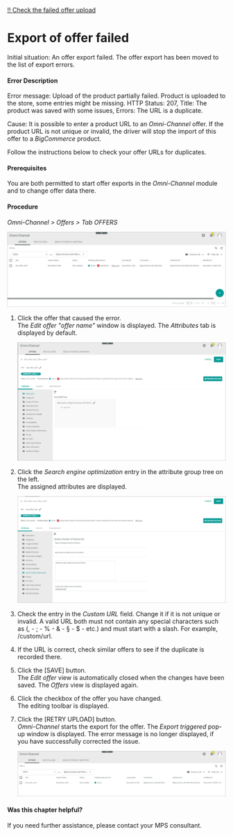 [!! Check the failed offer upload](../../Channels/Operation/03_CheckOfferUpload.md#check-the-failed-offer-uploads)


# Export of offer failed

Initial situation: An offer export failed. The offer export has been moved to the list of export errors.  

#### Error Description

Error message: Upload of the product partially failed. Product is uploaded to the store, some entries might be missing. HTTP Status: 207, Title: The product was saved with some issues, Errors: The URL is a duplicate.

Cause: It is possible to enter a product URL to an *Omni-Channel* offer. If the product URL is not unique or invalid, the driver will stop the import of this offer to a *BigCommerce* product.  

Follow the instructions below to check your offer URLs for duplicates.

#### Prerequisites

You are both permitted to start offer exports in the *Omni-Channel* module and to change offer data there.

#### Procedure

*Omni-Channel > Offers > Tab OFFERS* 

![Offers](../../Assets/Screenshots/Channels/Settings/Connections/BigCommerce/TroubleOffers.png "[Offers]")

1. Click the offer that caused the error.   
   The *Edit offer "offer name"* window is displayed. The *Attributes* tab is displayed by default. 

   ![Edit offer](../../Assets/Screenshots/Channels/Settings/Connections/BigCommerce/TroubleEditOffer.png "[Edit offer]")

2. Click the *Search engine optimization* entry in the attribute group tree on the left.   
  The assigned attributes are displayed.

   ![Edit offer](../../Assets/Screenshots/Channels/Settings/Connections/BigCommerce/TroubleSearchEngineOp.png "[Edit offer]")

3. Check the entry in the *Custom URL* field. Change it if it is not unique or invalid. A valid URL both must not contain any special characters such as (, - ; - % - & - § - $ - etc.) and must start with a slash. For example, /custom/url.   
    
4. If the URL is correct, check similar offers to see if the duplicate is recorded there.

5. Click the [SAVE] button.  
    The *Edit offer* view is automatically closed when the changes have been saved. The *Offers* view is displayed again.

6. Click the checkbox of the offer you have changed.   
   The editing toolbar is displayed.

7. Click the [RETRY UPLOAD] button.   
    *Omni-Channel* starts the export for the offer. 
      The *Export triggered* pop-up window is displayed. The error message is no longer displayed, if you have successfully corrected the issue.  

     ![Edit offer](../../Assets/Screenshots/Channels/Settings/Connections/BigCommerce/TroubleSearchEngineFinished.png "[Edit offer]")


#### Was this chapter helpful?
If you need further assistance, please contact your MPS consultant.
   
   



